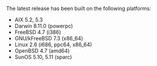The latest release has been built on the following platforms:

  * AIX 5.2, 5.3
  * Darwin 8.11.0 (powerpc)
  * FreeBSD 4.7 (i386)
  * GNU/kFreeBSD 7.3 (x86\_64)
  * Linux 2.6 (i686, ppc64, x86\_64)
  * OpenBSD 4.7 (amd64)
  * SunOS 5.10, 5.11 (sparc)
